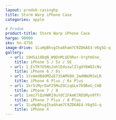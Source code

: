 ```yaml
---
layout: produk-casinghp
title: Storm Warp iPhone Case
categories: apple

# Produk
product-title: Storm Warp iPhone Case
harga: 90000
sku: hn-4756
image-drive: 1LuHpBhsgIha6ham7C9ZD6AE4-V6g5G-q
gallery:
  - url: 19HSa19DqN_W9DnMLUE9Rxr-VrgYm5ne_
    title: iPhone 5 / 5s / SE
  - url: 1_EsTK7USNsJohlEdsxwlIlgUY6WO2cNv
    title: iPhone 6 / 6s
  - url: 1tvAmdB4OMZoE73SAMV0H_2m4NNdMJeLR
    title: iPhone 6 Plus / 6s Plus
  - url: 1kr5iMyrOaP25Mu2GCzqGLe7b9BeG_CmB
    title: iPhone 7 / 8
  - url: 1xmz7lQzHWRI9uYdC1FAmKlRDSMyn9TFr
    title: iPhone 7 Plus / 8 Plus
  - url: 1LuHpBhsgIha6ham7C9ZD6AE4-V6g5G-q
    title: iPhone X
---
```

